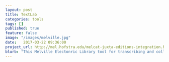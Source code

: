 ```yaml
---
layout: post
title: TextLab
categories: tools
tags: []
published: true
feature: false
image: "/images/melville.jpg"
date:   2017-03-22 09:36:00
project_url: http://mel.hofstra.edu/melcat-juxta-editions-integration.html#melcat
blurb: "This Melville Electonric Library tool for transcribing and collating manuscript and print texts in revision also generates for each work a base version, diplomatic transcription, and revision sequence & narration annotations.  TextLab output is uploaded to Juxta Editions, via GitHub."
---
```


